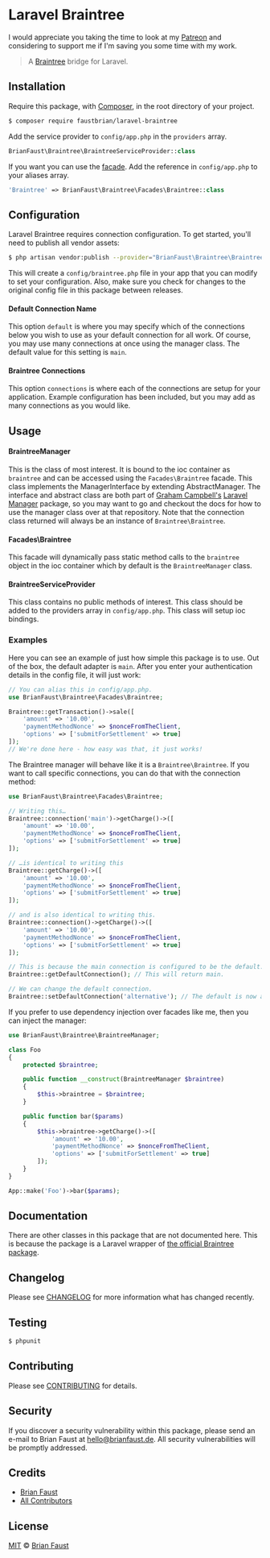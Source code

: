 # Laravel Braintree

I would appreciate you taking the time to look at my [Patreon](https://www.patreon.com/faustbrian) and considering to support me if I'm saving you some time with my work.

> A [Braintree](https://www.braintreepayments.com) bridge for Laravel.

## Installation

Require this package, with [Composer](https://getcomposer.org/), in the root directory of your project.

```bash
$ composer require faustbrian/laravel-braintree
```

Add the service provider to `config/app.php` in the `providers` array.

```php
BrianFaust\Braintree\BraintreeServiceProvider::class
```

If you want you can use the [facade](http://laravel.com/docs/facades). Add the reference in `config/app.php` to your aliases array.

```php
'Braintree' => BrianFaust\Braintree\Facades\Braintree::class
```

## Configuration

Laravel Braintree requires connection configuration. To get started, you'll need to publish all vendor assets:

```bash
$ php artisan vendor:publish --provider="BrianFaust\Braintree\BraintreeServiceProvider"
```

This will create a `config/braintree.php` file in your app that you can modify to set your configuration. Also, make sure you check for changes to the original config file in this package between releases.

#### Default Connection Name

This option `default` is where you may specify which of the connections below you wish to use as your default connection for all work. Of course, you may use many connections at once using the manager class. The default value for this setting is `main`.

#### Braintree Connections

This option `connections` is where each of the connections are setup for your application. Example configuration has been included, but you may add as many connections as you would like.

## Usage

#### BraintreeManager

This is the class of most interest. It is bound to the ioc container as `braintree` and can be accessed using the `Facades\Braintree` facade. This class implements the ManagerInterface by extending AbstractManager. The interface and abstract class are both part of [Graham Campbell's](https://github.com/GrahamCampbell) [Laravel Manager](https://github.com/GrahamCampbell/Laravel-Manager) package, so you may want to go and checkout the docs for how to use the manager class over at that repository. Note that the connection class returned will always be an instance of `Braintree\Braintree`.

#### Facades\Braintree

This facade will dynamically pass static method calls to the `braintree` object in the ioc container which by default is the `BraintreeManager` class.

#### BraintreeServiceProvider

This class contains no public methods of interest. This class should be added to the providers array in `config/app.php`. This class will setup ioc bindings.

### Examples

Here you can see an example of just how simple this package is to use. Out of the box, the default adapter is `main`. After you enter your authentication details in the config file, it will just work:

```php
// You can alias this in config/app.php.
use BrianFaust\Braintree\Facades\Braintree;

Braintree::getTransaction()->sale([
    'amount' => '10.00',
    'paymentMethodNonce' => $nonceFromTheClient,
    'options' => ['submitForSettlement' => true]
]);
// We're done here - how easy was that, it just works!
```

The Braintree manager will behave like it is a `Braintree\Braintree`. If you want to call specific connections, you can do that with the connection method:

```php
use BrianFaust\Braintree\Facades\Braintree;

// Writing this…
Braintree::connection('main')->getCharge()->([
    'amount' => '10.00',
    'paymentMethodNonce' => $nonceFromTheClient,
    'options' => ['submitForSettlement' => true]
]);

// …is identical to writing this
Braintree::getCharge()->([
    'amount' => '10.00',
    'paymentMethodNonce' => $nonceFromTheClient,
    'options' => ['submitForSettlement' => true]
]);

// and is also identical to writing this.
Braintree::connection()->getCharge()->([
    'amount' => '10.00',
    'paymentMethodNonce' => $nonceFromTheClient,
    'options' => ['submitForSettlement' => true]
]);

// This is because the main connection is configured to be the default.
Braintree::getDefaultConnection(); // This will return main.

// We can change the default connection.
Braintree::setDefaultConnection('alternative'); // The default is now alternative.
```

If you prefer to use dependency injection over facades like me, then you can inject the manager:

```php
use BrianFaust\Braintree\BraintreeManager;

class Foo
{
    protected $braintree;

    public function __construct(BraintreeManager $braintree)
    {
        $this->braintree = $braintree;
    }

    public function bar($params)
    {
        $this->braintree->getCharge()->([
            'amount' => '10.00',
            'paymentMethodNonce' => $nonceFromTheClient,
            'options' => ['submitForSettlement' => true]
        ]);
    }
}

App::make('Foo')->bar($params);
```

## Documentation

There are other classes in this package that are not documented here. This is because the package is a Laravel wrapper of [the official Braintree package](https://github.com/braintree/braintree_php).

## Changelog

Please see [CHANGELOG](CHANGELOG.md) for more information what has changed recently.

## Testing

``` bash
$ phpunit
```

## Contributing

Please see [CONTRIBUTING](CONTRIBUTING.md) for details.

## Security

If you discover a security vulnerability within this package, please send an e-mail to Brian Faust at hello@brianfaust.de. All security vulnerabilities will be promptly addressed.

## Credits

- [Brian Faust](https://github.com/faustbrian)
- [All Contributors](../../contributors)

## License

[MIT](LICENSE) © [Brian Faust](https://brianfaust.de)
